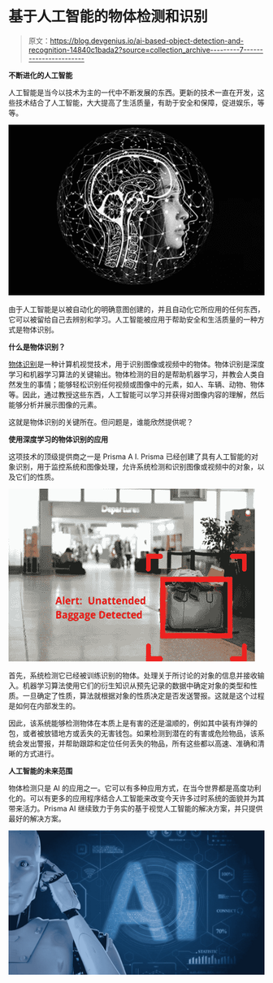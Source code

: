 # 基于人工智能的物体检测和识别

> 原文：<https://blog.devgenius.io/ai-based-object-detection-and-recognition-14840c1bada2?source=collection_archive---------7----------------------->

**不断进化的人工智能**

人工智能是当今以技术为主的一代中不断发展的东西。更新的技术一直在开发，这些技术结合了人工智能，大大提高了生活质量，有助于安全和保障，促进娱乐，等等。

![](img/98f549e087c3f5118897080305c456c3.png)

由于人工智能是以被自动化的明确意图创建的，并且自动化它所应用的任何东西，它可以被留给自己去辨别和学习。人工智能被应用于帮助安全和生活质量的一种方式是物体识别。

**什么是物体识别？**

[物体识别](https://prisma.ai/products.html)是一种计算机视觉技术，用于识别图像或视频中的物体。物体识别是深度学习和机器学习算法的关键输出。物体检测的目的是帮助机器学习，并教会人类自然发生的事情；能够轻松识别任何视频或图像中的元素，如人、车辆、动物、物体等。因此，通过教授这些东西，人工智能可以学习并获得对图像内容的理解，然后能够分析并展示图像的元素。

这就是物体识别的关键所在。但问题是，谁能欣然提供呢？

**使用深度学习的物体识别的应用**

这项技术的顶级提供商之一是 Prisma A I. Prisma 已经创建了具有人工智能的对象识别，用于监控系统和图像处理，允许系统检测和识别图像或视频中的对象，以及它们的性质。

![](img/5bd31240338d8c243d8555f755746166.png)

首先，系统检测它已经被训练识别的物体。处理关于所讨论的对象的信息并接收输入。机器学习算法使用它们的衍生知识从预先记录的数据中确定对象的类型和性质。一旦确定了性质，算法就根据对象的性质决定是否发送警报。这就是这个过程是如何在内部发生的。

因此，该系统能够检测物体在本质上是有害的还是温顺的，例如其中装有炸弹的包，或者被放错地方或丢失的无害钱包。如果检测到潜在的有害或危险物品，该系统会发出警报，并帮助跟踪和定位任何丢失的物品，所有这些都以高速、准确和清晰的方式进行。

**人工智能的未来范围**

物体检测只是 AI 的应用之一。它可以有多种应用方式，在当今世界都是高度功利化的。可以有更多的应用程序结合人工智能来改变今天许多过时系统的面貌并为其带来活力。Prisma AI 继续致力于务实的基于视觉人工智能的解决方案，并只提供最好的解决方案。

![](img/74a8cfa17c55d30f5f7c15019bc2f893.png)